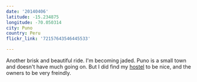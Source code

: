 ```yaml
---
date: '20140406'
latitude: -15.234875
longitude: -70.050314
city: Puno
country: Peru
flickr_link: '72157643546445533'

---
```


Another brisk and beautiful ride. I'm becoming jaded. Puno is a small town and doesn't have much going on. But I did find my [hostel](http://www.hostelz.com/hostel/70792-Inkas-Rest) to be nice, and the owners to be very freindly. 
